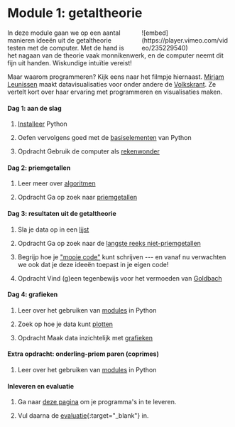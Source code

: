 # Module 1: getaltheorie

<div style="width: 40%; float:right; margin-left: 2em;">
![embed](https://player.vimeo.com/video/235229540)
</div>

In deze module gaan we op een aantal manieren ideeën uit de getaltheorie testen
met de computer. Met de hand is het nagaan van de theorie vaak monnikenwerk, en de computer neemt dit fijn uit handen. Wiskundige intuïtie vereist!

Maar waarom programmeren? Kijk eens naar het filmpje hiernaast. [Mirjam Leunissen](http://www.dutchdatadesign.nl) maakt datavisualisaties voor onder andere de [Volkskrant](https://www.volkskrant.nl/kijkverder/2015/klimaatkennis/). Ze vertelt kort over haar ervaring met programmeren en visualisaties maken.

#### Dag 1: aan de slag

1. [Installeer](/naslag/installatie) Python

2. Oefen vervolgens goed met de [basiselementen](/python/basiselementen) van Python

3. <span class="label label-primary">Opdracht</span> Gebruik de computer als  [rekenwonder](/getaltheorie/rekenwonder)

#### Dag 2: priemgetallen

1. Leer meer over [algoritmen](/python/algoritmen)

3. <span class="label label-primary">Opdracht</span> Ga op zoek naar [priemgetallen](/getaltheorie/priemgetallen)

#### Dag 3: resultaten uit de getaltheorie

1. Sla je data op in een [lijst](/python/lijsten)

2. <span class="label label-primary">Opdracht</span> Ga op zoek naar de [langste reeks niet-priemgetallen](/getaltheorie/reeks)

3. Begrijp hoe je ["mooie code"](/naslag/stijlgids) kunt schrijven --- en vanaf nu verwachten we ook dat je deze ideeën toepast in je eigen code!

4. <span class="label label-primary">Opdracht</span> Vind (g)een tegenbewijs voor het vermoeden van [Goldbach](/getaltheorie/goldbach)

#### Dag 4: grafieken

1. Leer over het gebruiken van [modules](/python/modules) in Python

2. Zoek op hoe je data kunt [plotten](/technieken/plot)

3. <span class="label label-primary">Opdracht</span> Maak data inzichtelijk met [grafieken](/getaltheorie/grafieken)

#### Extra opdracht: onderling-priem paren (coprimes)

1. Leer over het gebruiken van [modules](/getaltheorie/extra) in Python


#### Inleveren en evaluatie

1. Ga naar [deze pagina](/getaltheorie/inleveren) om je programma's in te leveren.

2. Vul daarna de [evaluatie](https://goo.gl/forms/gwRSgA3bBnpcAkME2){:target="_blank"} in.
